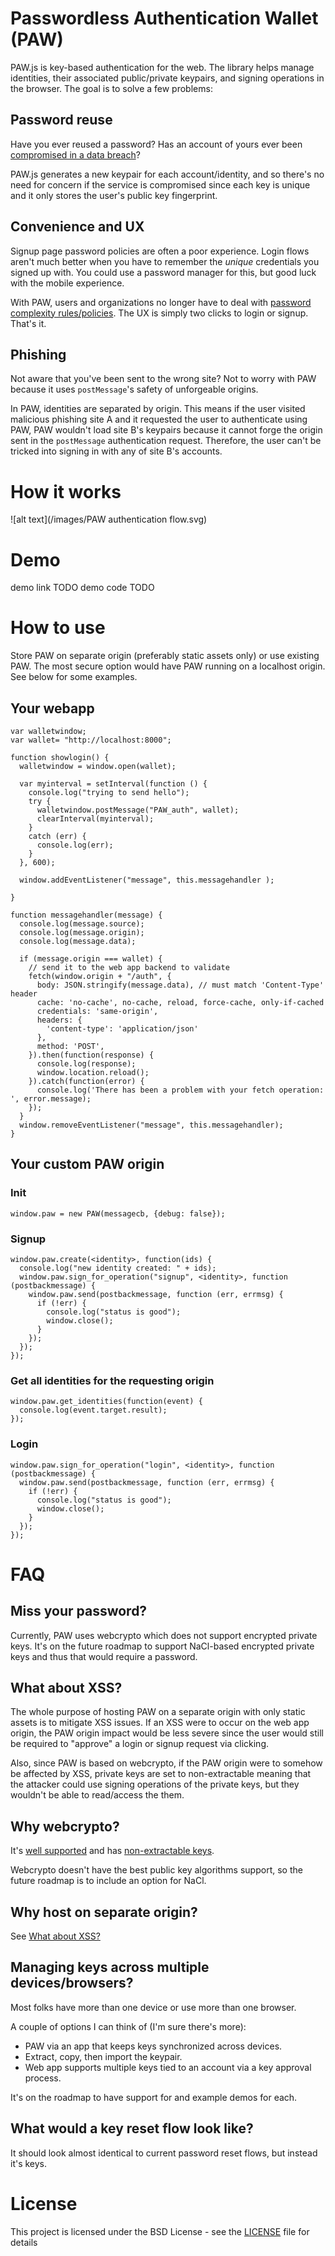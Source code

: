 # Passwordless Authentication Wallet (PAW)
PAW.js is key-based authentication for the web. The library helps manage identities, their associated public/private keypairs, and signing operations in the browser. The goal is to solve a few problems:

## Password reuse
Have you ever reused a password? Has an account of yours ever been [compromised in a data breach](https://haveibeenpwned.com/)?

PAW.js generates a new keypair for each account/identity, and so there's no need for concern if the service is compromised since each key is unique and it only stores the user's public key fingerprint.

## Convenience and UX
Signup page password policies are often a poor experience. Login flows aren't much better when you have to remember the *unique* credentials you signed up with. You could use a password manager for this, but good luck with the mobile experience.

With PAW, users and organizations no longer have to deal with [password complexity rules/policies](https://www.owasp.org/index.php/Authentication_Cheat_Sheet#Implement_Proper_Password_Strength_Controls). The UX is simply two clicks to login or signup. That's it.

## Phishing
Not aware that you've been sent to the wrong site? Not to worry with PAW because it uses `postMessage`'s safety of unforgeable origins.

In PAW, identities are separated by origin. This means if the user visited malicious phishing site A and it requested the user to authenticate using PAW, PAW wouldn't load site B's keypairs because it cannot forge the origin sent in the `postMessage` authentication request. Therefore, the user can't be tricked into signing in with any of site B's accounts.

# How it works

![alt text](/images/PAW authentication flow.svg)

# Demo

demo link TODO
demo code TODO

# How to use
Store PAW on separate origin (preferably static assets only) or use existing PAW. The most secure option would have PAW running on a localhost origin. See below for some examples.

## Your webapp
~~~
var walletwindow;
var wallet= "http://localhost:8000";

function showlogin() {
  walletwindow = window.open(wallet);

  var myinterval = setInterval(function () {
    console.log("trying to send hello");
    try {
      walletwindow.postMessage("PAW_auth", wallet);
      clearInterval(myinterval);
    }
    catch (err) {
      console.log(err);
    }
  }, 600);

  window.addEventListener("message", this.messagehandler );

}

function messagehandler(message) {
  console.log(message.source);
  console.log(message.origin);
  console.log(message.data);

  if (message.origin === wallet) {
    // send it to the web app backend to validate
    fetch(window.origin + "/auth", {
      body: JSON.stringify(message.data), // must match 'Content-Type' header
      cache: 'no-cache', no-cache, reload, force-cache, only-if-cached
      credentials: 'same-origin',
      headers: {
        'content-type': 'application/json'
      },
      method: 'POST',
    }).then(function(response) {
      console.log(response);
      window.location.reload();
    }).catch(function(error) {
      console.log('There has been a problem with your fetch operation: ', error.message);
    });
  }
  window.removeEventListener("message", this.messagehandler);
}

~~~

## Your custom PAW origin

### Init
`window.paw = new PAW(messagecb, {debug: false});`

### Signup

~~~
window.paw.create(<identity>, function(ids) {
  console.log("new identity created: " + ids);
  window.paw.sign_for_operation("signup", <identity>, function (postbackmessage) {
    window.paw.send(postbackmessage, function (err, errmsg) {
      if (!err) {
        console.log("status is good");
        window.close();
      }
    });
  });
});
~~~

### Get all identities for the requesting origin
~~~
window.paw.get_identities(function(event) {
  console.log(event.target.result);
});
~~~

### Login
~~~
window.paw.sign_for_operation("login", <identity>, function (postbackmessage) {
  window.paw.send(postbackmessage, function (err, errmsg) {
    if (!err) {
      console.log("status is good");
      window.close();
    }
  });
});
~~~

# FAQ

## Miss your password?
Currently, PAW uses webcrypto which does not support encrypted private keys. It's on the future roadmap to support NaCl-based encrypted private keys and thus that would require a password.

## What about XSS?
The whole purpose of hosting PAW on a separate origin with only static assets is to mitigate XSS issues. If an XSS were to occur on the web app origin, the PAW origin impact would be less severe since the user would still be required to "approve" a login or signup request via clicking.

Also, since PAW is based on webcrypto, if the PAW origin were to somehow be affected by XSS, private keys are set to non-extractable meaning that the attacker could use signing operations of the private keys, but they wouldn't be able to read/access the them.

## Why webcrypto?
It's [well supported](https://caniuse.com/#feat=cryptography) and has [non-extractable keys](https://developer.mozilla.org/en-US/docs/Web/API/SubtleCrypto/exportKey).

 Webcrypto doesn't have the best public key algorithms support, so the future roadmap is to include an option for NaCl.

## Why host on separate origin?
See [What about XSS?](#what-about-xss)

## Managing keys across multiple devices/browsers?
Most folks have more than one device or use more than one browser.

A couple of options I can think of (I'm sure there's more):
* PAW via an app that keeps keys synchronized across devices.
* Extract, copy, then import the keypair.
* Web app supports multiple keys tied to an account via a key approval process.

It's on the roadmap to have support for and example demos for each.

## What would a key reset flow look like?
It should look almost identical to current password reset flows, but instead it's keys.

# License
This project is licensed under the BSD License - see the [LICENSE](LICENSE) file for details
